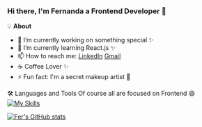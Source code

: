 ### Hi there, I'm Fernanda a Frontend Developer 👋

<!--
**ferlanuz/ferlanuz** is a ✨ _special_ ✨ repository because its `README.md` (this file) appears on your GitHub profile.

Here are some ideas to get you started:
- 👯 I’m looking to collaborate on ...
- 🤔 I’m looking for help with ...
- 💬 Ask me about ...
- 😄 Pronouns: ...

-->
💡‍ **About**
- 🔭 I’m currently working on something special ✨
- 🌱 I’m currently learning React.js ✨
- 📫 How to reach me: 
[LinkedIn](https://www.linkedin.com/in/fernandalanuz/)
[Gmail](https://mail.google.com/mail/u/0/?pli=1#inbox?compose=DmwnWrRpdlxNPLnWvBbLwlbLBSZLRNnPjtxskCfHnTRSFwKlzhfRBRmKwvxgNZTwCdlxgXsPSXkL)
- ☕ Coffee Lover ✨  
- ⚡ Fun fact: I'm a secret makeup artist 💄

🛠️ Languages and Tools
Of course all are focused on Frontend 😄
[![My Skills](https://skillicons.dev/icons?i=js,react,html,css,firebase,git,github,nodejs,vscode,figma)](https://skillicons.dev)

[![Fer's GitHub stats](https://github-readme-stats.vercel.app/api?username=ferlanuz&show_icons=true&theme=cobalt&layout=compact)](https://github.com/ferlanuz/github-readme-stats)
